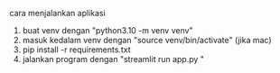 cara menjalankan aplikasi 

1. buat venv dengan "python3.10 -m venv venv"
2. masuk kedalam venv dengan "source venv/bin/activate" (jika mac)
3. pip install -r requirements.txt
4. jalankan program dengan "streamlit run app.py "



